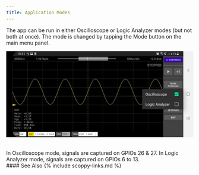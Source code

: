 ```yaml
---
title: Application Modes
---
```


The app can be run in either Oscilloscope or Logic Analyzer modes (but not both at once). The mode is changed by tapping the Mode button on the
main menu panel.

![app-mode-button](images/app-mode-buttons.jpg)


<br>     
In Oscilloscope mode, signals are captured on GPIOs 26 & 27.
In Logic Analyzer mode, signals are captured on GPIOs 6 to 13. 

<br>
#### See Also
{% include scoppy-links.md %}
